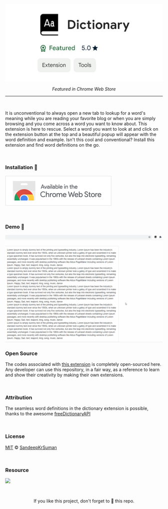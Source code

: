 <p align="center"><a href="https://chrome.google.com/webstore/detail/dictionary/dlapopclhkmhhkmjhhaloapiiepbbnii"><img src="/assets/featured.jpg" /></a></p>

<p align="center"><i>Featured in Chrome Web Store</i></p>

---

<br>

<p>It is unconventional to always open a new tab to lookup for a word's meaning while you are reading your favorite blog or when you are simply browsing and you come across a word you want to know about. This extension is here to rescue. Select a word you want to look at and click on the extension button at the top and a beautiful popup will appear with the word definition and example. Isn't this cool and conventional? Install this extension and find word definitions on the go.</p>
  
<br>

### Installation 🧩

[![](./assets/webstore.png)](https://chrome.google.com/webstore/detail/dictionary/dlapopclhkmhhkmjhhaloapiiepbbnii)

<br>

### Demo 🎥

![](/assets/demo.gif)

### Open Source

The codes associated with [this extension](https://chrome.google.com/webstore/detail/dictionary/dlapopclhkmhhkmjhhaloapiiepbbnii) is completely open-sourced here. Any developer can use this repository, in a fair way, as a reference to learn and show their creativity by making their own extensions.

<br>

### Attribution

The seamless word definitions in the dictionary extension is possible, thanks to the awesome [freeDictionaryAPI](https://github.com/meetDeveloper/freeDictionaryAPI)

<br>

### License

[MIT](LICENSE) © [SandeepKrSuman](https://github.com/SandeepKrSuman)

<br>

### Resource

[![](https://img.shields.io/badge/-Chrome%20Extensions-64C9CF?style=for-the-badge)](https://github.com/SandeepKrSuman/chrome-extensions)

<br>

<p align="center">If you like this project, don't forget to 🌟 this repo.</p>
